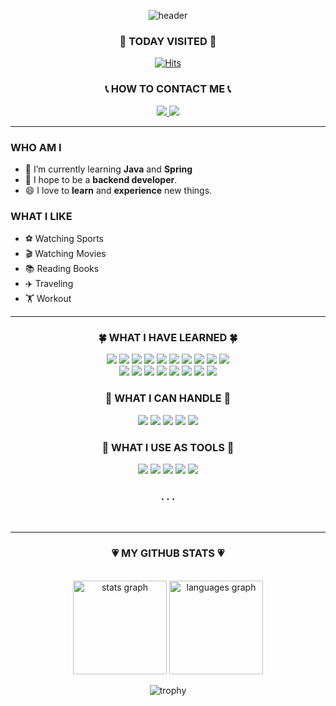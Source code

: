 <!--### Hi there 👋-->

<!--
**ZzinB/ZzinB** is a ✨ _special_ ✨ repository because its `README.md` (this file) appears on your GitHub profile.

Here are some ideas to get you started:

- 🔭 I’m currently working on ...
- 🌱 I’m currently learning ...
- 👯 I’m looking to collaborate on ...
- 🤔 I’m looking for help with ...
- 💬 Ask me about ...
- 📫 How to reach me: ...
- 😄 Pronouns: ...
- ⚡ Fun fact: ...
-->


<div align="Center">

<!--![header](https://capsule-render.vercel.app/api?type=transparent&color=auto&fontColor=F7819F&section=header&text=Shinbi%20WORLD&fontSize=80&animation=fadeIn&fontAlignY=80&fontAlign=50&desc=Welcome%20to&descAlignY=13.5&descAlign=50&animation=twinkling)-->

![header](https://capsule-render.vercel.app/api?type=cylinder&height=180&color=gradient&text=Shinbi's%20World&fontAlignY=60&fontAlign=50&desc=Welcome%20to&descAlignY=23.5&descAlign=33&animation=twinkling)
<br/>

</div>

<div align="Center">
<p align='Center'>

### 🔆 TODAY VISITED 🔆

[![Hits](https://hits.seeyoufarm.com/api/count/incr/badge.svg?url=https%3A%2F%2Fgithub.com%2FZzinB&count_bg=%23B5E1FF&title_bg=%2383B2FF&icon=smugmug.svg&icon_color=%23E7E7E7&title=VISIT&edge_flat=false)](https://github.com/ZzinB)


### 📞 HOW TO CONTACT ME 📞
<a href="https://myste-leee.tistory.com/"> 
  <img src="https://img.shields.io/badge/Tistory-000000?style=flat-square&logo=Tistory&logoColor=white&link=myste-leee.tistory.com"> 
</a>    
<a href="00mystelee00@gmail.com">
    <img src="https://img.shields.io/badge/Gmail-EA4335?style=flat-square&logo=Gmail&logoColor=black&link=mailto:00mystelee00@gmail.com""/>
</a>

<br> 


</p>
</div>

<hr/>

         
### WHO AM I

- 🌱 I’m currently learning __Java__ and __Spring__
- 🏁 I hope to be a __backend developer__.
- 😄 I love to __learn__ and __experience__ new things.

### WHAT I LIKE

- ⚽ Watching Sports
- 🎬 Watching Movies
- 📚 Reading Books    
- ️✈️ Traveling
- 🏋 Workout


<hr/>

<div align="center">

### 🍀 WHAT I HAVE LEARNED 🍀

<img src="https://img.shields.io/badge/C-555555?style=flat-square&logo=C&logoColor=white"/>
<img src="https://img.shields.io/badge/C++-F34B7D?style=flat-square&logo=C%2B%2B&logoColor=white"/>
<img src="https://img.shields.io/badge/Python-699dc9?style=flat-square&logo=Python&logoColor=black"/>
<img src="https://img.shields.io/badge/JAVA-B07219?style=flat-square&logo=Java&logoColor=black"/>
<img src="https://img.shields.io/badge/linux-FCC624?style=flat-square&logo=linux&logoColor=black">
<img src="https://img.shields.io/badge/Unity-FFFFFFC?style=flat-square&logo=Unity&logoColor=black">

<img src="https://img.shields.io/badge/HTML-E34F26?style=flat-square&logo=HTML5&logoColor=black"/>
<img src="https://img.shields.io/badge/CSS-1572B6?style=flat-square&logo=CSS3&logoColor=black"/>
<img src="https://img.shields.io/badge/JavaScript-F7DF1E?style=flat-square&logo=JavaScript&logoColor=black"/>
<img src="https://img.shields.io/badge/TypeScript-3178C6?style=flat-square&logo=TypeScript&logoColor=black"/>

<br/>
<img src="https://img.shields.io/badge/Amazon%20AWS-232F3E?style=flat-square&logo=Amazon%20AWS&logoColor=white"/>
<img src="https://img.shields.io/badge/Amazon%20EC2-FF9900?style=flat-square&logo=Amazon%20EC2&logoColor=black"/>
<img src="https://img.shields.io/badge/Amazon%20RDS-527FFF?style=flat-square&logo=Amazon%20RDS&logoColor=black"/>
<img src="https://img.shields.io/badge/Amazon%20S3-569A31?style=flat-square&logo=Amazon%20S3&logoColor=black"/>
<img src="https://img.shields.io/badge/Flutter-02569B?style=flat-square&logo=Flutter&logoColor=white">
<img src="https://img.shields.io/badge/Bootstrap-7952B3?style=flat-square&logo=Bootstrap&logoColor=white">
 <img src="https://img.shields.io/badge/Figma-F24E1E?style=flat-square&logo=Figma&logoColor=white">
<img src="https://img.shields.io/badge/MongoDB-47A248?style=flat-square&logo=MongoDB&logoColor=white"/></a></a>

<br/>   

### 🌈 WHAT I CAN HANDLE 🌈

<img src="https://img.shields.io/badge/Spring-6DB33F?style=flat-square&logo=Spring&logoColor=black"/>
<img src="https://img.shields.io/badge/Spring%20Boot-6DB33F?style=flat-square&logo=Spring%20Boot&logoColor=black"/>
<img src="https://img.shields.io/badge/Django-092E20?style=flat-square&logo=Django&logoColor=white"/></a>
<img src="https://img.shields.io/badge/MySQL-4479A1?style=flat-square&logo=MySQL&logoColor=black"/>
<img src="https://img.shields.io/badge/MariaDB-003545?style=flat-square&logo=MariaDB&logoColor=white"/>
<br/>
    

### 🍁 WHAT I USE AS TOOLS 🍁

<img src="https://img.shields.io/badge/Github-181717?style=flat-square&logo=Github&logoColor=white"/>
<img src="https://img.shields.io/badge/Postman-FF6C37?style=flat-square&logo=Postman&logoColor=white"/>
<img src="https://img.shields.io/badge/Notion-000000?style=flat-square&logo=Notion&logoColor=white"/>
<img src="https://img.shields.io/badge/Slack-4A154B?style=flat-square&logo=Slack&logoColor=white"/>
<img src="https://img.shields.io/badge/Discord-5865F2?style=flat-square&logo=Discord&logoColor=white"/>


### . . .
<br/>    
<hr/>

### 💗 MY GITHUB STATS 💗

<br/>

<!--
- 👯 I’m looking to collaborate on ...
- 🤔 I’m looking for help with ...
- 💬 Ask me about ...
- 📫 How to reach me: ...
-->

<!--
![Top Langs](https://github-readme-stats.vercel.app/api/top-langs/?username=ZzinB&hide=Jupyter%20Notebook,C,Assembly,Shell,Perl,Roff,Makefile,SmPL,Yacc&layout=compact&theme=dark)
![Shinbi Lee's GitHub stats](https://github-readme-stats.vercel.app/api?username=ZzinB&show_icons=true&theme=radical)
-->


<!-- <img src="https://github-readme-stats.vercel.app/api?username=ZzinB&theme=radical&show_icons=true" height="165">
<img src="https://github-readme-streak-stats.herokuapp.com?user=ZzinB&theme=cobalt&ring=e05397&fire=e05397" alt="ZzinB" />
-->

<img src="https://github-readme-stats.vercel.app/api?username=ZzinB&hide_title=false&hide_rank=false&show_icons=true&include_all_commits=true&count_private=true&disable_animations=false&theme=dracula&locale=en&hide_border=false&order=1" height="150" alt="stats graph"/>
<img src="https://github-readme-stats.vercel.app/api/top-langs?username=ZzinB&locale=en&hide_title=false&layout=compact&card_width=320&langs_count=5&theme=dracula&hide_border=false&order=2" height="150" alt="languages graph"/>

![trophy](https://github-profile-trophy.vercel.app/?username=ZzinB&title=MultiLanguage,Commits,Organizations,PullRequest,Repositories,Experience,Reviews,Followers&column=7&theme=onedark)




<!--
![streak](https://github-readme-streak-stats.herokuapp.com?user=ZzinB&theme=cobalt&ring=e05397&fire=e05397)
-->

</div>

